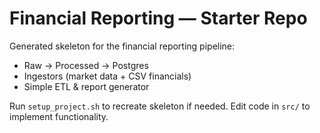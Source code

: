 # Financial Reporting — Starter Repo

Generated skeleton for the financial reporting pipeline:
- Raw -> Processed -> Postgres
- Ingestors (market data + CSV financials)
- Simple ETL & report generator

Run `setup_project.sh` to recreate skeleton if needed. Edit code in `src/` to implement functionality.
